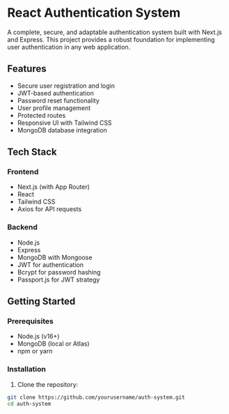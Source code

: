 # React Authentication System

A complete, secure, and adaptable authentication system built with Next.js and Express. This project provides a robust foundation for implementing user authentication in any web application.

## Features

- Secure user registration and login
- JWT-based authentication
- Password reset functionality
- User profile management
- Protected routes
- Responsive UI with Tailwind CSS
- MongoDB database integration

## Tech Stack

### Frontend
- Next.js (with App Router)
- React
- Tailwind CSS
- Axios for API requests

### Backend
- Node.js
- Express
- MongoDB with Mongoose
- JWT for authentication
- Bcrypt for password hashing
- Passport.js for JWT strategy

## Getting Started

### Prerequisites

- Node.js (v16+)
- MongoDB (local or Atlas)
- npm or yarn

### Installation

1. Clone the repository:
```bash
git clone https://github.com/yourusername/auth-system.git
cd auth-system